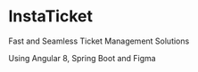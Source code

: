 # InstaTicket
Fast and Seamless Ticket Management Solutions

Using Angular 8, Spring Boot and Figma
